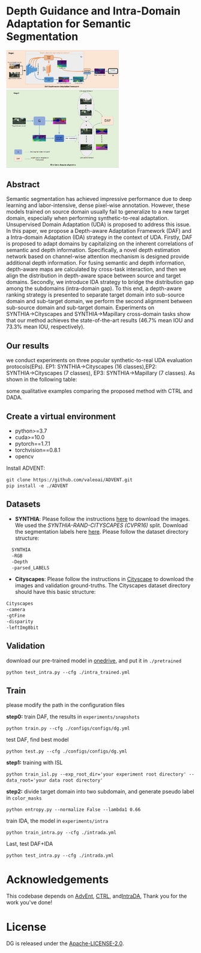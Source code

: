 # Depth Guidance and Intra-Domain Adaptation for Semantic Segmentation

<img src = "image/liuchen1.png" width="300px">     
<img src = "image/liuchen2.png" width="300px">

## Abstract 
Semantic segmentation has achieved impressive performance due to deep learning and labor-intensive, dense pixel-wise annotation. However, these models trained on source domain usually fail to generalize to a new target domain, especially when performing synthetic-to-real adaptation. Unsupervised Domain Adaptation (UDA) is proposed to address this issue. In this paper, we propose a Depth-aware Adaptation Framework (DAF) and a Intra-domain Adaptation (IDA) strategy in the context of UDA. Firstly, DAF is proposed to adapt domains by capitalizing on the inherent correlations of semantic and depth information. Specifically, a novel depth estimation network based on channel-wise attention mechanism is designed provide additional depth information. For fusing semantic and depth information, depth-aware maps are calculated by cross-task interaction, and then we align the distribution in depth-aware space between source and target domains. Secondly, we introduce IDA strategy to bridge the distribution gap among the subdomains (intra-domain gap). To this end, a depth-aware ranking strategy is presented to separate target domain into sub-source domain and sub-target domain, we perform the second alignment between sub-source domain and sub-target domain. Experiments on SYNTHIA→Cityscapes and SYNTHIA→Mapillary cross-domain tasks show that our method achieves the state-of-the-art results (46.7% mean IOU and 73.3% mean IOU, respectively).




## Our results
we conduct experiments on three popular synthetic-to-real UDA evaluation protocols(EPs). EP1: SYNTHIA→Cityscapes (16 classes),EP2: SYNTHIA→Cityscapes (7 classes), EP3:
SYNTHIA→Mapillary (7 classes). As shown in the following table:


some qualitative examples comparing the proposed method with CTRL and DADA.


## Create a virtual environment

- python>=3.7
- cuda>=10.0
- pytorch==1.7.1
- torchvision==0.8.1
- opencv

Install ADVENT:
```
git clone https://github.com/valeoai/ADVENT.git
pip install -e ./ADVENT
```

## Datasets

- **SYNTHIA**: Please follow the instructions [here](http://synthia-dataset.net/downloads/) to download the images. We used the _SYNTHIA-RAND-CITYSCAPES (CVPR16)_ split. Download the segmentation labels here [here](https://drive.google.com/file/d/1TA0FR-TRPibhztJI5-OFP4iBNaDDkQFa/view?usp=sharing). Please follow the dataset directory structure:
```
  SYNTHIA
  -RGB
  -Depth
  -parsed_LABELS

```
- **Cityscapes**: Please follow the instructions in [Cityscape](https://www.cityscapes-dataset.com/) to download the images and validation ground-truths. The Cityscapes dataset directory should have this basic structure:
```
Cityscapes
-camera
-gtFine
-disparity
-leftImg8bit
```

## Validation

download our pre-trained model in [onedrive](https://1drv.ms/u/s!AhZkFAnZvCoKzUc1gA9QubsETyOB?e=cWY2hR), and put it in `./pretrained`
```
python test_intra.py --cfg ./intra_trained.yml
```

## Train
please modify the  path in the configuration files

**step0:**
train DAF, the results in `experiments/snapshots`
```
python train.py --cfg ./configs/configs/dg.yml 
```
test DAF, find best model
```
python test.py --cfg ./configs/configs/dg.yml
``` 
**step1:**
training with ISL
```
python train_isl.py --exp_root_dir='your experiment root directory' --data_root='your data root directory'
```

**step2:**
divide target domain into two subdomain, and generate  pseudo label in `color_masks`
```
python entropy.py --normalize False --lambda1 0.66
```
train IDA, the model in `experiments/intra`
```
python train_intra.py --cfg ./intrada.yml
```
Last, test DAF+IDA
```
python test_intra.py --cfg ./intrada.yml
```
# Acknowledgements
This codebase depends on [AdvEnt](https://github.com/valeoai/ADVENT), [CTRL](https://github.com/susaha/ctrl-uda), and[IntraDA](https://github.com/feipan664/IntraDA),
Thank you for the work you've done!

# License
 DG is released under the [Apache-LICENSE-2.0](https://www.apache.org/licenses/LICENSE-2.0).

